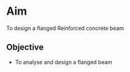 # Aim 
To design a flanged Reinforced concrete beam

## Objective  
-  To analyse and design a flanged beam




